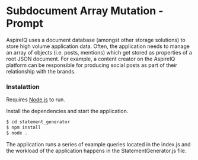 # Subdocument Array Mutation - Prompt

AspireIQ uses a document database (amongst other storage solutions) to store
high volume application data. Often, the application needs to manage an array of
objects (i.e. posts, mentions) which get stored as properties of a root JSON
document. For example, a content creator on the AspireIQ platform can be
responsible for producing social posts as part of their relationship with the
brands.

### Instalattion
Requires [Node.js](https://nodejs.org/) to run.

Install the dependencies and start the application.

```sh
$ cd statement_generator
$ npm install
$ node .
```

The application runs a series of example queries located in the index.js and the workload of the application happens in the StatementGenerator.js file.